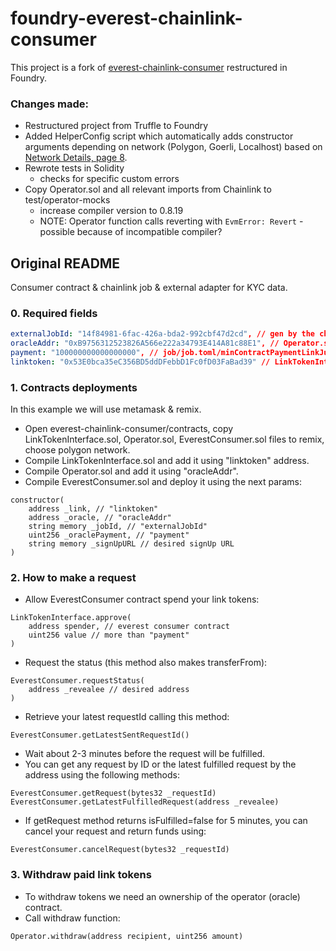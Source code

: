 # foundry-everest-chainlink-consumer

This project is a fork of [everest-chainlink-consumer](https://github.com/EverID/everest-chainlink-consumer) restructured in Foundry.

### Changes made:

- Restructured project from Truffle to Foundry
- Added HelperConfig script which automatically adds constructor arguments depending on network (Polygon, Goerli, Localhost) based on [Network Details, page 8](https://static-assets.everest.org/web/images/HowToSetupAndUseTheEverestChainlinkService.pdf).
- Rewrote tests in Solidity
  - checks for specific custom errors
- Copy Operator.sol and all relevant imports from Chainlink to test/operator-mocks
  - increase compiler version to 0.8.19
  - NOTE: Operator function calls reverting with `EvmError: Revert` - possible because of incompatible compiler?

## Original README

Consumer contract & chainlink job & external adapter for KYC data.

### 0. Required fields

```yaml
externalJobId: "14f84981-6fac-426a-bda2-992cbf47d2cd", // gen by the chainlink node
oracleAddr: "0xB9756312523826A566e222a34793E414A81c88E1", // Operator.sol
payment: "100000000000000000", // job/job.toml/minContractPaymentLinkJuels
linktoken: "0x53E0bca35eC356BD5ddDFebbD1Fc0fD03FaBad39" // LinkTokenInterface.sol
```

### 1. Contracts deployments

In this example we will use metamask & remix.

- Open everest-chainlink-consumer/contracts, copy LinkTokenInterface.sol, Operator.sol, EverestConsumer.sol files to remix, choose polygon network.
- Compile LinkTokenInterface.sol and add it using "linktoken" address.
- Compile Operator.sol and add it using "oracleAddr".
- Compile EverestConsumer.sol and deploy it using the next params:

```solidity
constructor(
    address _link, // "linktoken"
    address _oracle, // "oracleAddr"
    string memory _jobId, // "externalJobId"
    uint256 _oraclePayment, // "payment"
    string memory _signUpURL // desired signUp URL
)
```

### 2. How to make a request

- Allow EverestConsumer contract spend your link tokens:

```solidity
LinkTokenInterface.approve(
    address spender, // everest consumer contract
    uint256 value // more than "payment"
)
```

- Request the status (this method also makes transferFrom):

```solidity
EverestConsumer.requestStatus(
    address _revealee // desired address
)
```

- Retrieve your latest requestId calling this method:

```solidity
EverestConsumer.getLatestSentRequestId()
```

- Wait about 2-3 minutes before the request will be fulfilled.
- You can get any request by ID or the latest fulfilled request by the address using the following methods:

```solidity
EverestConsumer.getRequest(bytes32 _requestId)
EverestConsumer.getLatestFulfilledRequest(address _revealee)
```

- If getRequest method returns isFulfilled=false for 5 minutes, you can cancel your request and return funds using:

```solidity
EverestConsumer.cancelRequest(bytes32 _requestId)
```

### 3. Withdraw paid link tokens

- To withdraw tokens we need an ownership of the operator (oracle) contract.
- Call withdraw function:

```solidity
Operator.withdraw(address recipient, uint256 amount)
```
